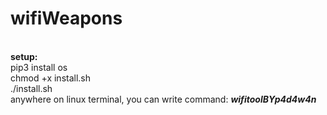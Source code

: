 # wifiWeapons

<br>
           <b>setup:</b>
<br>
           pip3 install os
<br>
           chmod +x install.sh
<br>
           ./install.sh
<br>
           anywhere on linux terminal, you can write command: <I><b>wifitoolBYp4d4w4n</b></I>
<br>
